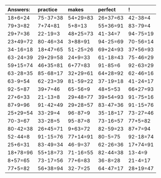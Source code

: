 | Answers: | practice | makes | perfect | ! |
| :--- | :--- | :--- | :--- | :--- |
| 18+6=24 | 75-37=38 | 54+29=83 | 26+37=63 | 42-38=4 | 
| 79+3=82 | 7+74=81 | 5+8=13 | 55+36=91 | 83-79=4 | 
| 29+7=36 | 22-19=3 | 48+25=73 | 41-34=7 | 94-75=19 | 
| 23+49=72 | 80-46=34 | 3+88=91 | 94-25=69 | 70-56=14 | 
| 34-16=18 | 18+47=65 | 51-25=26 | 69+24=93 | 37+56=93 | 
| 63-24=39 | 29+29=58 | 24+9=33 | 61-18=43 | 75-46=29 | 
| 59+15=74 | 46+35=81 | 6+77=83 | 91-85=6 | 92-63=29 | 
| 63-28=35 | 85-68=17 | 32+29=61 | 64+28=92 | 62-46=16 | 
| 63-9=54 | 62-23=39 | 81-59=22 | 37-19=18 | 41-24=17 | 
| 92-5=87 | 39+7=46 | 65-56=9 | 48+5=53 | 66+27=93 | 
| 27+6=33 | 21-13=8 | 29+48=77 | 39+54=93 | 91-75=16 | 
| 87+9=96 | 91-42=49 | 29+28=57 | 83-47=36 | 91-15=76 | 
| 25+29=54 | 33-29=4 | 96-87=9 | 35-18=17 | 73-27=46 | 
| 70-3=67 | 33-28=5 | 95-87=8 | 73-16=57 | 77+5=82 | 
| 80-42=38 | 26+45=71 | 9+63=72 | 82-59=23 | 87+7=94 | 
| 52-44=8 | 91-15=76 | 77+14=91 | 80-5=75 | 92-18=74 | 
| 25+6=31 | 83-49=34 | 46-9=37 | 62-26=36 | 17+74=91 | 
| 18+78=96 | 55+18=73 | 71-16=55 | 82-44=38 | 13-4=9 | 
| 8+57=65 | 73-17=56 | 77+6=83 | 36-8=28 | 21-4=17 | 
| 77+5=82 | 56+38=94 | 32-7=25 | 64-47=17 | 28+19=47 | 
